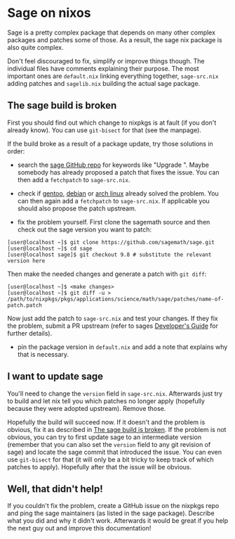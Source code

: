 # Sage on nixos

Sage is a pretty complex package that depends on many other complex packages and patches some of those. As a result, the sage nix package is also quite complex.

Don't feel discouraged to fix, simplify or improve things though. The individual files have comments explaining their purpose. The most important ones are `default.nix` linking everything together, `sage-src.nix` adding patches and `sagelib.nix` building the actual sage package.

## The sage build is broken

First you should find out which change to nixpkgs is at fault (if you don't already know). You can use `git-bisect` for that (see the manpage).

If the build broke as a result of a package update, try those solutions in order:

- search the [sage GitHub repo](https://github.com/sagemath/sage) for keywords like "Upgrade <package>". Maybe somebody has already proposed a patch that fixes the issue. You can then add a `fetchpatch` to `sage-src.nix`.

- check if [gentoo](https://github.com/cschwan/sage-on-gentoo/tree/master/sci-mathematics/sage), [debian](https://salsa.debian.org/science-team/sagemath/tree/master/debian) or [arch linux](https://git.archlinux.org/svntogit/community.git/tree/trunk?h=packages/sagemath) already solved the problem. You can then again add a `fetchpatch` to `sage-src.nix`. If applicable you should also propose the patch upstream.

- fix the problem yourself. First clone the sagemath source and then check out the sage version you want to patch:

```
[user@localhost ~]$ git clone https://github.com/sagemath/sage.git
[user@localhost ~]$ cd sage
[user@localhost sage]$ git checkout 9.8 # substitute the relevant version here
```

Then make the needed changes and generate a patch with `git diff`:

```
[user@localhost ~]$ <make changes>
[user@localhost ~]$ git diff -u > /path/to/nixpkgs/pkgs/applications/science/math/sage/patches/name-of-patch.patch
```

Now just add the patch to `sage-src.nix` and test your changes. If they fix the problem, submit a PR upstream (refer to sages [Developer's Guide](http://doc.sagemath.org/html/en/developer/index.html) for further details).

- pin the package version in `default.nix` and add a note that explains why that is necessary.

## I want to update sage

You'll need to change the `version` field in `sage-src.nix`. Afterwards just try to build and let nix tell you which patches no longer apply (hopefully because they were adopted upstream). Remove those.

Hopefully the build will succeed now. If it doesn't and the problem is obvious, fix it as described in [The sage build is broken](#the-sage-build-is-broken).
If the problem is not obvious, you can try to first update sage to an intermediate version (remember that you can also set the `version` field to any git revision of sage) and locate the sage commit that introduced the issue. You can even use `git-bisect` for that (it will only be a bit tricky to keep track of which patches to apply). Hopefully after that the issue will be obvious.

## Well, that didn't help!

If you couldn't fix the problem, create a GitHub issue on the nixpkgs repo and ping the sage maintainers (as listed in the sage package).
Describe what you did and why it didn't work. Afterwards it would be great if you help the next guy out and improve this documentation!

